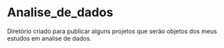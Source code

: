 # Analise_de_dados
Diretório criado para publicar alguns projetos que serão objetos dos meus estudos em analise de dados.

